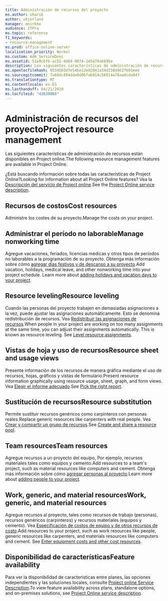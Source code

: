 ```yaml
---
title: Administración de recursos del proyecto
ms.author: sharik
author: skjerland
manager: mnirkhe
audience: ITPro
ms.topic: reference
f1_keywords:
- resource-management
ms.prod: office-online-server
localization_priority: Normal
ms.custom: Adm_ServiceDesc
ms.assetid: 51e0cbf6-ac52-4d84-9074-245d70a6695e
description: Las siguientes características de administración de recursos están disponibles en Project online.
ms.openlocfilehash: 9534503dfe54be12e92041a34d156d462fb91eee
ms.sourcegitcommit: 7a68dc894dde0d06fab014c56914a78aa8cda847
ms.translationtype: MT
ms.contentlocale: es-ES
ms.lasthandoff: 04/21/2020
ms.locfileid: "43639868"
---
```

# <a name="project-resource-management"></a><span data-ttu-id="5926a-103">Administración de recursos del proyecto</span><span class="sxs-lookup"><span data-stu-id="5926a-103">Project resource management</span></span>

<span data-ttu-id="5926a-104">Las siguientes características de administración de recursos están disponibles en Project online.</span><span class="sxs-lookup"><span data-stu-id="5926a-104">The following resource management features are available in Project Online.</span></span>
  
<span data-ttu-id="5926a-105">¿Está buscando información sobre todas las características de Project Online?</span><span class="sxs-lookup"><span data-stu-id="5926a-105">Looking for information about all Project Online features?</span></span> <span data-ttu-id="5926a-106">Vea la [Descripción del servicio de Project online](project-online-service-description.md).</span><span class="sxs-lookup"><span data-stu-id="5926a-106">See the [Project Online service description](project-online-service-description.md).</span></span>
  
## <a name="cost-resources"></a><span data-ttu-id="5926a-107">Recursos de costos</span><span class="sxs-lookup"><span data-stu-id="5926a-107">Cost resources</span></span>

<span data-ttu-id="5926a-108">Administre los costes de su proyecto.</span><span class="sxs-lookup"><span data-stu-id="5926a-108">Manage the costs on your project.</span></span>
  
## <a name="manage-nonworking-time"></a><span data-ttu-id="5926a-109">Administrar el período no laborable</span><span class="sxs-lookup"><span data-stu-id="5926a-109">Manage nonworking time</span></span>

<span data-ttu-id="5926a-p102">Agregue vacaciones, feriados, licencias médicas y otros tipos de períodos no laborables a la programación de su proyecto. Obtenga más información sobre cómo [agregar días festivos y de descanso a su proyecto](https://go.microsoft.com/fwlink/p/?LinkId=271337).</span><span class="sxs-lookup"><span data-stu-id="5926a-p102">Add vacation, holidays, medical leave, and other nonworking time into your project schedule. Learn more about [adding holidays and vacation days to your project](https://go.microsoft.com/fwlink/p/?LinkId=271337).</span></span>
  
## <a name="resource-leveling"></a><span data-ttu-id="5926a-112">Resource leveling</span><span class="sxs-lookup"><span data-stu-id="5926a-112">Resource leveling</span></span>

<span data-ttu-id="5926a-p103">Cuando las personas del proyecto trabajen en demasiadas asignaciones a la vez, puede ajustar las asignaciones automáticamente. Esto se denomina redistribución de recursos. Vea [Redistribuir las asignaciones de recursos](https://go.microsoft.com/fwlink/p/?LinkId=271348).</span><span class="sxs-lookup"><span data-stu-id="5926a-p103">When people in your project are working on too many assignments at the same time, you can adjust their assignments automatically. This is known as resource leveling. See [Level resource assignments](https://go.microsoft.com/fwlink/p/?LinkId=271348).</span></span>
  
## <a name="resource-sheet-and-usage-views"></a><span data-ttu-id="5926a-116">Vistas de hoja y uso de recursos</span><span class="sxs-lookup"><span data-stu-id="5926a-116">Resource sheet and usage views</span></span>

<span data-ttu-id="5926a-117">Presente información de los recursos de manera gráfica mediante el uso de recursos, hojas, gráficos y vistas de formulario.</span><span class="sxs-lookup"><span data-stu-id="5926a-117">Present resource information graphically using resource usage, sheet, graph, and form views.</span></span> <span data-ttu-id="5926a-118">Vea [Elegir el informe adecuado](https://go.microsoft.com/fwlink/?LinkId=402920).</span><span class="sxs-lookup"><span data-stu-id="5926a-118">See [Pick the right report](https://go.microsoft.com/fwlink/?LinkId=402920).</span></span>
  
## <a name="resource-substitution"></a><span data-ttu-id="5926a-119">Sustitución de recursos</span><span class="sxs-lookup"><span data-stu-id="5926a-119">Resource substitution</span></span>

<span data-ttu-id="5926a-120">Permite sustituir recursos genéricos como carpinteros con personas reales.</span><span class="sxs-lookup"><span data-stu-id="5926a-120">Replace generic resources like carpenters with real people.</span></span> <span data-ttu-id="5926a-121">Vea [Crear y compartir un grupo de recursos](https://go.microsoft.com/fwlink/?LinkId=402921).</span><span class="sxs-lookup"><span data-stu-id="5926a-121">See [Create and share a resource pool](https://go.microsoft.com/fwlink/?LinkId=402921).</span></span>
  
## <a name="team-resources"></a><span data-ttu-id="5926a-122">Team resources</span><span class="sxs-lookup"><span data-stu-id="5926a-122">Team resources</span></span>

<span data-ttu-id="5926a-123">Agregue recursos a un proyecto del equipo, Por ejemplo, recursos materiales tales como equipos y cemento.</span><span class="sxs-lookup"><span data-stu-id="5926a-123">Add resources to a team's project, such as material resources like computers and cement.</span></span> <span data-ttu-id="5926a-124">Obtenga más información sobre cómo [agregar personas al proyecto](https://go.microsoft.com/fwlink/p/?LinkId=271347).</span><span class="sxs-lookup"><span data-stu-id="5926a-124">Learn more about [adding people to your project](https://go.microsoft.com/fwlink/p/?LinkId=271347).</span></span>
  
## <a name="work-generic-and-material-resources"></a><span data-ttu-id="5926a-125">Work, generic, and material resources</span><span class="sxs-lookup"><span data-stu-id="5926a-125">Work, generic, and material resources</span></span>

<span data-ttu-id="5926a-p107">Agregue recursos al proyecto, tales como recursos de trabajo (personas), recursos genéricos (carpinteros) y recursos materiales (equipos y cemento). Vea [Especificación de costos de equipo y de otros recursos de costo](https://go.microsoft.com/fwlink/?LinkId=402922).</span><span class="sxs-lookup"><span data-stu-id="5926a-p107">Add resources to your project, such as work resources like people, generic resources like carpenters, and materials resources like computers and cement. See [Enter equipment costs and other cost resources](https://go.microsoft.com/fwlink/?LinkId=402922).</span></span>
  
## <a name="feature-availability"></a><span data-ttu-id="5926a-128">Disponibilidad de características</span><span class="sxs-lookup"><span data-stu-id="5926a-128">Feature availability</span></span>

<span data-ttu-id="5926a-129">Para ver la disponibilidad de características entre planes, las opciones independientes y las soluciones locales, consulte [Project online Service Description](project-online-service-description.md).</span><span class="sxs-lookup"><span data-stu-id="5926a-129">To view feature availability across plans, standalone options, and on-premises solutions, see [Project Online service description](project-online-service-description.md).</span></span>
  

